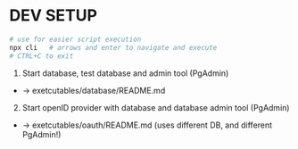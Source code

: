 # DEV SETUP

```bash
# use for easier script execution
npx cli   # arrows and enter to navigate and execute
# CTRL+C to exit
```

1. Start database, test database and admin tool (PgAdmin)
  - -> exetcutables/database/README.md

2. Start openID provider with database and database admin tool (PgAdmin)
  - -> exetcutables/oauth/README.md (uses different DB, and different PgAdmin!)



